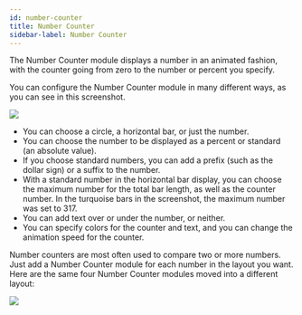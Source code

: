 ```yaml
---
id: number-counter
title: Number Counter
sidebar-label: Number Counter
---
```


The Number Counter module displays a number in an animated fashion, with the
counter going from zero to the number or percent you specify.

You can configure the Number Counter module in many different ways, as you can
see in this screenshot.

![](https://s3.amazonaws.com/helpscout.net/docs/assets/574cac7bc6979138ff609a9e/images/57f7e9dac697911f2d3238e7/file-XLE8VkMsmY.png)

  * You can choose a circle, a horizontal bar, or just the number.
  * You can choose the number to be displayed as a percent or standard (an absolute value).
  * If you choose standard numbers, you can add a prefix (such as the dollar sign) or a suffix to the number.
  * With a standard number in the horizontal bar display, you can choose the maximum number for the total bar length, as well as the counter number. In the turquoise bars in the screenshot, the maximum number was set to 317.
  * You can add text over or under the number, or neither.
  * You can specify colors for the counter and text, and you can change the animation speed for the counter.

Number counters are most often used to compare two or more numbers. Just add a
Number Counter module for each number in the layout you want. Here are the
same four Number Counter modules moved into a different layout:

![](https://s3.amazonaws.com/helpscout.net/docs/assets/574cac7bc6979138ff609a9e/images/57f7ecb9c697911f2d323903/file-wjpXQ7GOg2.png)
